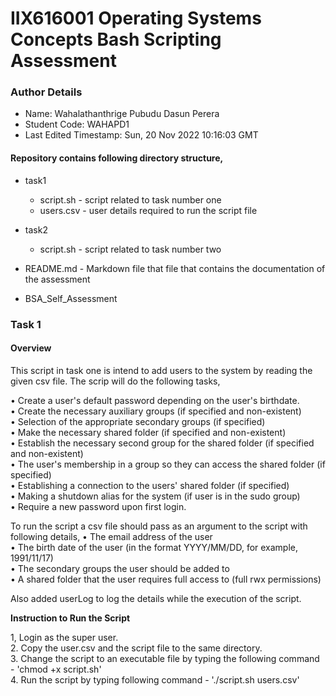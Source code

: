 # IIX616001 Operating Systems Concepts Bash Scripting Assessment

### Author Details
* Name: Wahalathanthrige Pubudu Dasun Perera
* Student Code: WAHAPD1
* Last Edited Timestamp: Sun, 20 Nov 2022 10:16:03 GMT 

#### Repository contains following directory structure,

* task1
  * script.sh - script related to task number one 
  * users.csv - user details required to run the script file 
* task2
  * script.sh - script related to task number two

* README.md - Markdown file that file that contains the documentation of the assessment
* BSA_Self_Assessment

### Task 1


#### Overview 

This script in task one is intend to add users to the system by reading the given csv file. The scrip will do the following tasks,

• Create a user's default password depending on the user's birthdate.  
• Create the necessary auxiliary groups (if specified and non-existent)  
• Selection of the appropriate secondary groups (if specified)  
• Make the necessary shared folder (if specified and non-existent)  
• Establish the necessary second group for the shared folder (if specified and non-existent)  
• The user's membership in a group so they can access the shared folder (if specified)  
• Establishing a connection to the users' shared folder (if specified)  
• Making a shutdown alias for the system (if user is in the sudo group)  
• Require a new password upon first login.  

To run the script a csv file should pass as an argument to the script with following details,
• The email address of the user  
• The birth date of the user (in the format YYYY/MM/DD, for example, 1991/11/17)  
• The secondary groups the user should be added to  
• A shared folder that the user requires full access to (full rwx permissions)  


Also added userLog to log the details while the execution of the script.



<b>Instruction to Run the Script </b>  

1, Login as the super user.  
2. Copy the user.csv and the script file to the same directory.  
3. Change the script to an executable file by typing the following command - 'chmod +x script.sh'  
4. Run the script by typing following command - './script.sh users.csv'  
